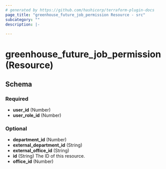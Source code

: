 ```yaml
---
# generated by https://github.com/hashicorp/terraform-plugin-docs
page_title: "greenhouse_future_job_permission Resource - src"
subcategory: ""
description: |-
  
---
```


# greenhouse_future_job_permission (Resource)





<!-- schema generated by tfplugindocs -->
## Schema

### Required

- **user_id** (Number)
- **user_role_id** (Number)

### Optional

- **department_id** (Number)
- **external_department_id** (String)
- **external_office_id** (String)
- **id** (String) The ID of this resource.
- **office_id** (Number)


